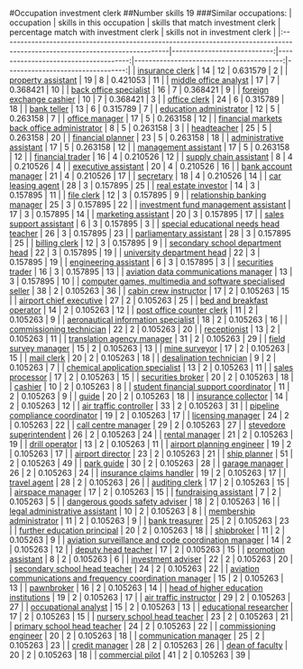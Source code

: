 #Occupation investment clerk
##Number skills 19
###Similar occupations:
| occupation                                                                                                                  |   skills in this occupation |   skills that match investment clerk |   percentage match with investment clerk |   skills not in investment clerk |
|:----------------------------------------------------------------------------------------------------------------------------|----------------------------:|-------------------------------------:|-----------------------------------------:|---------------------------------:|
| [insurance clerk](insurance_clerk.md)                                                                                       |                          14 |                                   12 |                                 0.631579 |                                2 |
| [property assistant](property_assistant.md)                                                                                 |                          19 |                                    8 |                                 0.421053 |                               11 |
| [middle office analyst](middle_office_analyst.md)                                                                           |                          17 |                                    7 |                                 0.368421 |                               10 |
| [back office specialist](back_office_specialist.md)                                                                         |                          16 |                                    7 |                                 0.368421 |                                9 |
| [foreign exchange cashier](foreign_exchange_cashier.md)                                                                     |                          10 |                                    7 |                                 0.368421 |                                3 |
| [office clerk](office_clerk.md)                                                                                             |                          24 |                                    6 |                                 0.315789 |                               18 |
| [bank teller](bank_teller.md)                                                                                               |                          13 |                                    6 |                                 0.315789 |                                7 |
| [education administrator](education_administrator.md)                                                                       |                          12 |                                    5 |                                 0.263158 |                                7 |
| [office manager](office_manager.md)                                                                                         |                          17 |                                    5 |                                 0.263158 |                               12 |
| [financial markets back office administrator](financial_markets_back_office_administrator.md)                               |                           8 |                                    5 |                                 0.263158 |                                3 |
| [headteacher](headteacher.md)                                                                                               |                          25 |                                    5 |                                 0.263158 |                               20 |
| [financial planner](financial_planner.md)                                                                                   |                          23 |                                    5 |                                 0.263158 |                               18 |
| [administrative assistant](administrative_assistant.md)                                                                     |                          17 |                                    5 |                                 0.263158 |                               12 |
| [management assistant](management_assistant.md)                                                                             |                          17 |                                    5 |                                 0.263158 |                               12 |
| [financial trader](financial_trader.md)                                                                                     |                          16 |                                    4 |                                 0.210526 |                               12 |
| [supply chain assistant](supply_chain_assistant.md)                                                                         |                           8 |                                    4 |                                 0.210526 |                                4 |
| [executive assistant](executive_assistant.md)                                                                               |                          20 |                                    4 |                                 0.210526 |                               16 |
| [bank account manager](bank_account_manager.md)                                                                             |                          21 |                                    4 |                                 0.210526 |                               17 |
| [secretary](secretary.md)                                                                                                   |                          18 |                                    4 |                                 0.210526 |                               14 |
| [car leasing agent](car_leasing_agent.md)                                                                                   |                          28 |                                    3 |                                 0.157895 |                               25 |
| [real estate investor](real_estate_investor.md)                                                                             |                          14 |                                    3 |                                 0.157895 |                               11 |
| [file clerk](file_clerk.md)                                                                                                 |                          12 |                                    3 |                                 0.157895 |                                9 |
| [relationship banking manager](relationship_banking_manager.md)                                                             |                          25 |                                    3 |                                 0.157895 |                               22 |
| [investment fund management assistant](investment_fund_management_assistant.md)                                             |                          17 |                                    3 |                                 0.157895 |                               14 |
| [marketing assistant](marketing_assistant.md)                                                                               |                          20 |                                    3 |                                 0.157895 |                               17 |
| [sales support assistant](sales_support_assistant.md)                                                                       |                           6 |                                    3 |                                 0.157895 |                                3 |
| [special educational needs head teacher](special_educational_needs_head_teacher.md)                                         |                          26 |                                    3 |                                 0.157895 |                               23 |
| [parliamentary assistant](parliamentary_assistant.md)                                                                       |                          28 |                                    3 |                                 0.157895 |                               25 |
| [billing clerk](billing_clerk.md)                                                                                           |                          12 |                                    3 |                                 0.157895 |                                9 |
| [secondary school department head](secondary_school_department_head.md)                                                     |                          22 |                                    3 |                                 0.157895 |                               19 |
| [university department head](university_department_head.md)                                                                 |                          22 |                                    3 |                                 0.157895 |                               19 |
| [engineering assistant](engineering_assistant.md)                                                                           |                           6 |                                    3 |                                 0.157895 |                                3 |
| [securities trader](securities_trader.md)                                                                                   |                          16 |                                    3 |                                 0.157895 |                               13 |
| [aviation data communications manager](aviation_data_communications_manager.md)                                             |                          13 |                                    3 |                                 0.157895 |                               10 |
| [computer games, multimedia and software specialised seller](computer_games,_multimedia_and_software_specialised_seller.md) |                          38 |                                    2 |                                 0.105263 |                               36 |
| [cabin crew instructor](cabin_crew_instructor.md)                                                                           |                          17 |                                    2 |                                 0.105263 |                               15 |
| [airport chief executive](airport_chief_executive.md)                                                                       |                          27 |                                    2 |                                 0.105263 |                               25 |
| [bed and breakfast operator](bed_and_breakfast_operator.md)                                                                 |                          14 |                                    2 |                                 0.105263 |                               12 |
| [post office counter clerk](post_office_counter_clerk.md)                                                                   |                          11 |                                    2 |                                 0.105263 |                                9 |
| [aeronautical information specialist](aeronautical_information_specialist.md)                                               |                          18 |                                    2 |                                 0.105263 |                               16 |
| [commissioning technician](commissioning_technician.md)                                                                     |                          22 |                                    2 |                                 0.105263 |                               20 |
| [receptionist](receptionist.md)                                                                                             |                          13 |                                    2 |                                 0.105263 |                               11 |
| [translation agency manager](translation_agency_manager.md)                                                                 |                          31 |                                    2 |                                 0.105263 |                               29 |
| [field survey manager](field_survey_manager.md)                                                                             |                          15 |                                    2 |                                 0.105263 |                               13 |
| [mine surveyor](mine_surveyor.md)                                                                                           |                          17 |                                    2 |                                 0.105263 |                               15 |
| [mail clerk](mail_clerk.md)                                                                                                 |                          20 |                                    2 |                                 0.105263 |                               18 |
| [desalination technician](desalination_technician.md)                                                                       |                           9 |                                    2 |                                 0.105263 |                                7 |
| [chemical application specialist](chemical_application_specialist.md)                                                       |                          13 |                                    2 |                                 0.105263 |                               11 |
| [sales processor](sales_processor.md)                                                                                       |                          17 |                                    2 |                                 0.105263 |                               15 |
| [securities broker](securities_broker.md)                                                                                   |                          20 |                                    2 |                                 0.105263 |                               18 |
| [cashier](cashier.md)                                                                                                       |                          10 |                                    2 |                                 0.105263 |                                8 |
| [student financial support coordinator](student_financial_support_coordinator.md)                                           |                          11 |                                    2 |                                 0.105263 |                                9 |
| [guide](guide.md)                                                                                                           |                          20 |                                    2 |                                 0.105263 |                               18 |
| [insurance collector](insurance_collector.md)                                                                               |                          14 |                                    2 |                                 0.105263 |                               12 |
| [air traffic controller](air_traffic_controller.md)                                                                         |                          33 |                                    2 |                                 0.105263 |                               31 |
| [pipeline compliance coordinator](pipeline_compliance_coordinator.md)                                                       |                          19 |                                    2 |                                 0.105263 |                               17 |
| [licensing manager](licensing_manager.md)                                                                                   |                          24 |                                    2 |                                 0.105263 |                               22 |
| [call centre manager](call_centre_manager.md)                                                                               |                          29 |                                    2 |                                 0.105263 |                               27 |
| [stevedore superintendent](stevedore_superintendent.md)                                                                     |                          26 |                                    2 |                                 0.105263 |                               24 |
| [rental manager](rental_manager.md)                                                                                         |                          21 |                                    2 |                                 0.105263 |                               19 |
| [drill operator](drill_operator.md)                                                                                         |                          13 |                                    2 |                                 0.105263 |                               11 |
| [airport planning engineer](airport_planning_engineer.md)                                                                   |                          19 |                                    2 |                                 0.105263 |                               17 |
| [airport director](airport_director.md)                                                                                     |                          23 |                                    2 |                                 0.105263 |                               21 |
| [ship planner](ship_planner.md)                                                                                             |                          51 |                                    2 |                                 0.105263 |                               49 |
| [park guide](park_guide.md)                                                                                                 |                          30 |                                    2 |                                 0.105263 |                               28 |
| [garage manager](garage_manager.md)                                                                                         |                          26 |                                    2 |                                 0.105263 |                               24 |
| [insurance claims handler](insurance_claims_handler.md)                                                                     |                          19 |                                    2 |                                 0.105263 |                               17 |
| [travel agent](travel_agent.md)                                                                                             |                          28 |                                    2 |                                 0.105263 |                               26 |
| [auditing clerk](auditing_clerk.md)                                                                                         |                          17 |                                    2 |                                 0.105263 |                               15 |
| [airspace manager](airspace_manager.md)                                                                                     |                          17 |                                    2 |                                 0.105263 |                               15 |
| [fundraising assistant](fundraising_assistant.md)                                                                           |                           7 |                                    2 |                                 0.105263 |                                5 |
| [dangerous goods safety adviser](dangerous_goods_safety_adviser.md)                                                         |                          18 |                                    2 |                                 0.105263 |                               16 |
| [legal administrative assistant](legal_administrative_assistant.md)                                                         |                          10 |                                    2 |                                 0.105263 |                                8 |
| [membership administrator](membership_administrator.md)                                                                     |                          11 |                                    2 |                                 0.105263 |                                9 |
| [bank treasurer](bank_treasurer.md)                                                                                         |                          25 |                                    2 |                                 0.105263 |                               23 |
| [further education principal](further_education_principal.md)                                                               |                          20 |                                    2 |                                 0.105263 |                               18 |
| [shipbroker](shipbroker.md)                                                                                                 |                          11 |                                    2 |                                 0.105263 |                                9 |
| [aviation surveillance and code coordination manager](aviation_surveillance_and_code_coordination_manager.md)               |                          14 |                                    2 |                                 0.105263 |                               12 |
| [deputy head teacher](deputy_head_teacher.md)                                                                               |                          17 |                                    2 |                                 0.105263 |                               15 |
| [promotion assistant](promotion_assistant.md)                                                                               |                           8 |                                    2 |                                 0.105263 |                                6 |
| [investment adviser](investment_adviser.md)                                                                                 |                          22 |                                    2 |                                 0.105263 |                               20 |
| [secondary school head teacher](secondary_school_head_teacher.md)                                                           |                          24 |                                    2 |                                 0.105263 |                               22 |
| [aviation communications and frequency coordination manager](aviation_communications_and_frequency_coordination_manager.md) |                          15 |                                    2 |                                 0.105263 |                               13 |
| [pawnbroker](pawnbroker.md)                                                                                                 |                          16 |                                    2 |                                 0.105263 |                               14 |
| [head of higher education institutions](head_of_higher_education_institutions.md)                                           |                          19 |                                    2 |                                 0.105263 |                               17 |
| [air traffic instructor](air_traffic_instructor.md)                                                                         |                          29 |                                    2 |                                 0.105263 |                               27 |
| [occupational analyst](occupational_analyst.md)                                                                             |                          15 |                                    2 |                                 0.105263 |                               13 |
| [educational researcher](educational_researcher.md)                                                                         |                          17 |                                    2 |                                 0.105263 |                               15 |
| [nursery school head teacher](nursery_school_head_teacher.md)                                                               |                          23 |                                    2 |                                 0.105263 |                               21 |
| [primary school head teacher](primary_school_head_teacher.md)                                                               |                          24 |                                    2 |                                 0.105263 |                               22 |
| [commissioning engineer](commissioning_engineer.md)                                                                         |                          20 |                                    2 |                                 0.105263 |                               18 |
| [communication manager](communication_manager.md)                                                                           |                          25 |                                    2 |                                 0.105263 |                               23 |
| [credit manager](credit_manager.md)                                                                                         |                          28 |                                    2 |                                 0.105263 |                               26 |
| [dean of faculty](dean_of_faculty.md)                                                                                       |                          20 |                                    2 |                                 0.105263 |                               18 |
| [commercial pilot](commercial_pilot.md)                                                                                     |                          41 |                                    2 |                                 0.105263 |                               39 |
